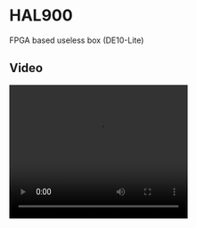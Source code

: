 # HAL900
 FPGA based useless box (DE10-Lite)
 
## Video

<video width="320" height="240" controls>
  <source src="/home/onm/intelFPGA_lite/23.1std/Whatsinthebox/.github/images" type="video/mp4">
  Your browser does not support the video tag.
</video>
